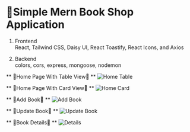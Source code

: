 # 🚀Simple Mern Book Shop Application

1. Frontend </br>
   React, Tailwind CSS, Daisy UI, React Toastify, React Icons, and Axios
   
2. Backend </br>
   colors, cors, express, mongoose, nodemon

** 🌟Home Page With Table View🌟 **
![Home Table](https://github.com/parmilan1998/Simple-Book-Shop-Mern/assets/103124559/49ed9f36-0f4d-4e6b-a0ba-4ae38e183d4f)

** 🌟Home Page With Card View🌟 **
![Home Card](https://github.com/parmilan1998/Simple-Book-Shop-Mern/assets/103124559/9c810632-b8e9-4238-b0aa-ad5d02dfb7fb)

** 🌟Add Book🌟 **
![Add Book](https://github.com/parmilan1998/Simple-Book-Shop-Mern/assets/103124559/0e4a16fe-6810-4987-9a16-d975a5c86faa)

** 🌟Update Book🌟 **
![Update Book](https://github.com/parmilan1998/Simple-Book-Shop-Mern/assets/103124559/bb04ad42-a5cb-435e-bbbc-57929bc579ac)

** 🌟Book Details🌟 **
![Details](https://github.com/parmilan1998/Simple-Book-Shop-Mern/assets/103124559/d43c6e09-27f7-42c8-81f7-1e236110fddb)

